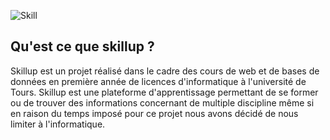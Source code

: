 ![Skill](assets/images/banner.svg)

## Qu'est ce que skillup ?
Skillup est un projet réalisé dans le cadre des cours de web et de bases de données en première année de licences d'informatique à l'université de Tours. Skillup est une plateforme d'apprentissage permettant de se former ou de trouver des informations concernant de multiple discipline même si en raison du temps imposé pour ce projet nous avons décidé de nous limiter à l'informatique.
